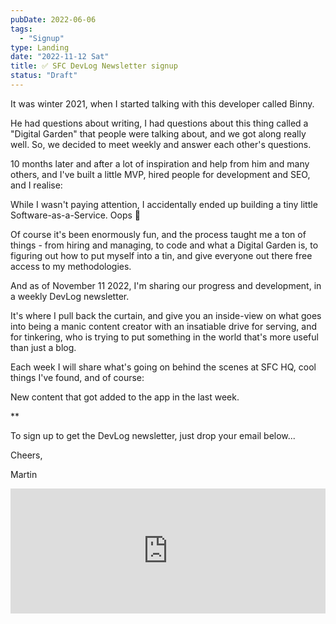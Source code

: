 ```yaml
---
pubDate: 2022-06-06
tags:
  - "Signup"
type: Landing
date: "2022-11-12 Sat"
title: ✅ SFC DevLog Newsletter signup
status: "Draft"
---
```


It was winter 2021, when I started talking with this developer called Binny.

He had questions about writing, I had questions about this thing called a "Digital Garden" that people were talking about, and we got along really well. So, we decided to meet weekly and answer each other's questions.

10 months later and after a lot of inspiration and help from him and many others, and I've built a little MVP, hired people for development and SEO, and I realise:

While I wasn't paying attention, I accidentally ended up building a tiny little Software-as-a-Service. Oops 🤷

Of course it's been enormously fun, and the process taught me a ton of things - from hiring and managing, to code and what a Digital Garden is, to figuring out how to put myself into a tin, and give everyone out there free access to my methodologies.

And as of November 11 2022, I'm sharing our progress and development, in a weekly DevLog newsletter.

It's where I pull back the curtain, and give you an inside-view on what goes into being a manic content creator with an insatiable drive for serving, and for tinkering, who is trying to put something in the world that's more useful than just a blog.

Each week I will share what's going on behind the scenes at SFC HQ, cool things I've found, and of course:

New content that got added to the app in the last week.

**

To sign up to get the DevLog newsletter, just drop your email below...

Cheers,

Martin

<iframe src="https://martinstellar.com/sfc-devlog-newsletter/" style="border:none 1px #777" width="100%" height="200" frameborder="0" scrolling="yes"></iframe>
